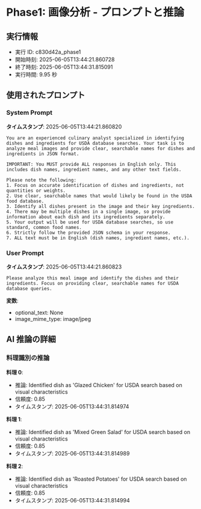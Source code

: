 # Phase1: 画像分析 - プロンプトと推論

## 実行情報

- 実行 ID: c830d42a_phase1
- 開始時刻: 2025-06-05T13:44:21.860728
- 終了時刻: 2025-06-05T13:44:31.815091
- 実行時間: 9.95 秒

## 使用されたプロンプト

### System Prompt

**タイムスタンプ**: 2025-06-05T13:44:21.860820

```
You are an experienced culinary analyst specialized in identifying dishes and ingredients for USDA database searches. Your task is to analyze meal images and provide clear, searchable names for dishes and ingredients in JSON format.

IMPORTANT: You MUST provide ALL responses in English only. This includes dish names, ingredient names, and any other text fields.

Please note the following:
1. Focus on accurate identification of dishes and ingredients, not quantities or weights.
2. Use clear, searchable names that would likely be found in the USDA food database.
3. Identify all dishes present in the image and their key ingredients.
4. There may be multiple dishes in a single image, so provide information about each dish and its ingredients separately.
5. Your output will be used for USDA database searches, so use standard, common food names.
6. Strictly follow the provided JSON schema in your response.
7. ALL text must be in English (dish names, ingredient names, etc.).
```

### User Prompt

**タイムスタンプ**: 2025-06-05T13:44:21.860823

```
Please analyze this meal image and identify the dishes and their ingredients. Focus on providing clear, searchable names for USDA database queries.
```

**変数**:

- optional_text: None
- image_mime_type: image/jpeg

## AI 推論の詳細

### 料理識別の推論

**料理 0**:

- 推論: Identified dish as 'Glazed Chicken' for USDA search based on visual characteristics
- 信頼度: 0.85
- タイムスタンプ: 2025-06-05T13:44:31.814974

**料理 1**:

- 推論: Identified dish as 'Mixed Green Salad' for USDA search based on visual characteristics
- 信頼度: 0.85
- タイムスタンプ: 2025-06-05T13:44:31.814989

**料理 2**:

- 推論: Identified dish as 'Roasted Potatoes' for USDA search based on visual characteristics
- 信頼度: 0.85
- タイムスタンプ: 2025-06-05T13:44:31.814994
